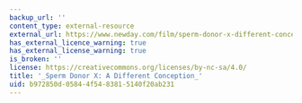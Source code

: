 ```yaml
---
backup_url: ''
content_type: external-resource
external_url: https://www.newday.com/film/sperm-donor-x-different-conception
has_external_licence_warning: true
has_external_license_warning: true
is_broken: ''
license: https://creativecommons.org/licenses/by-nc-sa/4.0/
title: '_Sperm Donor X: A Different Conception_'
uid: b972850d-0584-4f54-8381-5140f20ab231
---
```

